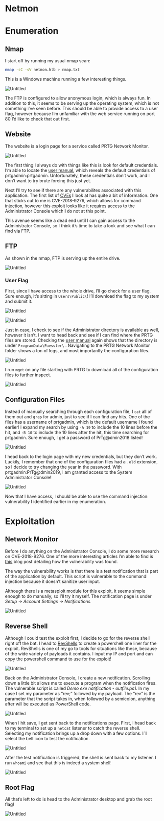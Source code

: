 # Netmon

# Enumeration

## Nmap

I start off by running my usual nmap scan:

```bash
nmap -sC -sV netmon.htb > nmap.txt
```

This is a Windows machine running a few interesting things.

![Untitled](Netmon%200128b73f64874017a4b8a14e38b2b53d/Untitled.png)

The FTP is configured to allow anonymous login, which is always fun. In addition to this, it seems to be serving up the operating system, which is not something I’ve seen before. This should be able to provide access to a user flag, however because I’m unfamiliar with the web service running on port 80 I’d like to check that out first.

## Website

The website is a login page for a service called PRTG Network Monitor.

![Untitled](Netmon%200128b73f64874017a4b8a14e38b2b53d/Untitled%201.png)

The first thing I always do with things like this is look for default credentials. I’m able to locate the [user manual](http://pcdienbien.com.vn:6868/help/login.htm), which reveals the default credentials of prtgadmin:prtgadmin. Unfortunately, these credentials don’t work, and I don’t want to try brute forcing this just yet.

Next I’ll try to see if there are any vulnerabilites associated with this application. The first list of [CVEs](https://www.cvedetails.com/vulnerability-list/vendor_id-5034/product_id-35656/Paessler-Prtg-Network-Monitor.html) I look at has quite a bit of information. One that sticks out to me is CVE-2018-9276, which allows for command injection, however this exploit looks like it requires access to the Administrator Console which I do not at this point.

This avenue seems like a dead end until I can gain access to the Administrator Console, so I think it’s time to take a look and see what I can find via FTP.

## FTP

As shown in the nmap, FTP is serving up the entire drive.

![Untitled](Netmon%200128b73f64874017a4b8a14e38b2b53d/Untitled%202.png)

### User Flag

First, since I have access to the whole drive, I’ll go check for a user flag. Sure enough, it’s sitting in `Users\Public\`! I’ll download the flag to my system and submit it.

![Untitled](Netmon%200128b73f64874017a4b8a14e38b2b53d/Untitled%203.png)

![Untitled](Netmon%200128b73f64874017a4b8a14e38b2b53d/Untitled%204.png)

Just in case, I check to see if the Administrator directory is available as well, however it isn’t. I want to head back and see if I can find where the PRTG files are stored. Checking the [user manual](https://www.paessler.com/manuals/prtg/data_storage) again shows that the directory is under `ProgramData\Paessler\` . Navigating to the PRTG Network Monitor folder shows a ton of logs, and most importantly the configuration files.

![Untitled](Netmon%200128b73f64874017a4b8a14e38b2b53d/Untitled%205.png)

I run `mget` on any file starting with PRTG to download all of the configuration files to further inspect.

![Untitled](Netmon%200128b73f64874017a4b8a14e38b2b53d/Untitled%206.png)

## Configuration Files

Instead of manually searching through each configuration file, I `cat` all of them out and `grep` for admin, just to see if I can find any hits. One of the files has a username of prtgadmin, which is the default username I found earlier! I expand my search by using `-A 10` to include the 10 lines before the hit, and `-B 10` to include the 10 lines after the hit, this time searching for prtgadmin. Sure enough, I get a password of PrTg@dmin2018 listed!

![Untitled](Netmon%200128b73f64874017a4b8a14e38b2b53d/Untitled%207.png)

I head back to the login page with my new credentials, but they don’t work. Luckily, I remember that one of the configuration files had a `.old` extension, so I decide to try changing the year in the password. With prtgadmin:PrTg@dmin2019, I am granted access to the System Administrator Console!

![Untitled](Netmon%200128b73f64874017a4b8a14e38b2b53d/Untitled%208.png)

Now that I have access, I should be able to use the command injection vulnerability I identified earlier in my enumeration.

# Exploitation

## Network Monitor

Before I do anything on the Administrator Console, I do some more research on CVE-2018-9276. One of the more interesting articles I’m able to find is [this](https://www.codewatch.org/blog/?p=453) blog post detailing how the vulnerability was found.

The way the vulnerability works is that there is a test notification that is part of the application by default. This script is vulnerable to the command injection because it doesn’t sanitize user input. 

Although there is a metasploit module for this exploit, it seems simple enough to do manually, so I’ll try it myself. The notification page is under *Setup → Account Settings → Notifications.* 

![Untitled](Netmon%200128b73f64874017a4b8a14e38b2b53d/Untitled%209.png)

## Reverse Shell

Although I could test the exploit first, I decide to go for the reverse shell right off the bat. I head to [RevShells](https://www.revshells.com/) to create a powershell one liner for the exploit. RevShells is one of my go to tools for situations like these, because of the wide variety of payloads it contains. I input my IP and port and can copy the powershell command to use for the exploit!

![Untitled](Netmon%200128b73f64874017a4b8a14e38b2b53d/Untitled%2010.png)

Back on the Administrator Console, I create a new notification. Scrolling down a little bit allows me to execute a program when the notification fires. The vulnerable script is called *Demo exe notification - outfile.ps1.* In my case I set my parameter as “rev;” followed by my payload. The “rev” is the parameter that the script takes in, when followed by a semicolon, anything after will be executed as PowerShell code.

![Untitled](Netmon%200128b73f64874017a4b8a14e38b2b53d/Untitled%2011.png)

When I hit save, I get sent back to the notifications page. First, I head back to my terminal to set up a `netcat` listener to catch the reverse shell. Selecting my notification brings up a drop down with a few options. I’ll select the bell icon to test the notification.

![Untitled](Netmon%200128b73f64874017a4b8a14e38b2b53d/Untitled%2012.png)

After the test notification is triggered, the shell is sent back to my listener. I run `whoami` and see that this is indeed a system shell!

![Untitled](Netmon%200128b73f64874017a4b8a14e38b2b53d/Untitled%2013.png)

## Root Flag

All that’s left to do is head to the Administrator desktop and grab the root flag!

![Untitled](Netmon%200128b73f64874017a4b8a14e38b2b53d/Untitled%2014.png)